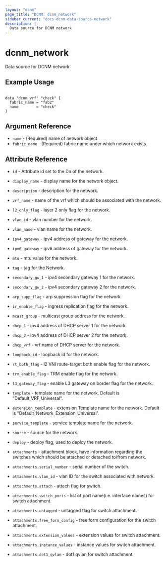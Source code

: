 ```yaml
---
layout: "dcnm"
page_title: "DCNM: dcnm_network"
sidebar_current: "docs-dcnm-data-source-network"
description: |-
  Data source for DCNM network
---
```


# dcnm_network #
Data source for DCNM network

## Example Usage ##

```hcl

data "dcnm_vrf" "check" {
  fabric_name = "fab2"
  name        = "check"
}

```


## Argument Reference ##

* `name` - (Required) name of network object.
* `fabric_name` - (Required) fabric name under which network exists.


## Attribute Reference

* `id` - Attribute id set to the Dn of the network.
* `display_name` -  display name for the network object.
* `description` -  description for the network.
* `vrf_name` -  name of the vrf which should be associated with the network.
* `l2_only_flag` -  layer 2 only flag for the network. 
* `vlan_id` -  vlan number for the network.
* `vlan_name` -  vlan name for the network.
* `ipv4_gateway` -  ipv4 address of gateway for the network.
* `ipv6_gateway` -  ipv6 address of gateway for the network.
* `mtu` -  mtu value for the network.
* `tag` -  tag for the Network.
* `secondary_gw_1` -  ipv4 secondary gateway 1 for the network.
* `secondary_gw_2` -  ipv4 secondary gateway 2 for the network.
* `arp_supp_flag` -  arp suppression flag for the network.
* `ir_enable_flag` -  ingress replication flag for the network.
* `mcast_group` -  multicast group address for the network.
* `dhcp_1` -  ipv4 address of DHCP server 1 for the network.
* `dhcp_2` -  ipv4 address of DHCP server 2 for the network.
* `dhcp_vrf` -  vrf name of DHCP server for the network.
* `loopback_id` -  loopback id for the network.
* `rt_both_flag` -  l2 VNI route-target both enable flag for the network.
* `trm_enable_flag` -  TRM enable flag for the network.
* `l3_gateway_flag` -  enable L3 gateway on border flag for the network. 
* `template` -  template name for the network. Default is "Default_VRF_Universal".
* `extension_template` -  extension Template name for the network. Default is "Default_Network_Extension_Universal".
* `service_template` -  service template name for the network.
* `source` -  source for the network.

* `deploy` - deploy flag, used to deploy the network.

* `attachments` - attachment block, have information regarding the switches which should be attached or detached to/from network.
* `attachments.serial_number` - serial number of the switch.
* `attachments.vlan_id` - vlan ID for the switch associated with network.
* `attachments.attach` - attach flag for switch.
* `attachments.switch_ports` - list of port name(i.e. interface names) for switch attachment.
* `attachments.untagged` -  untagged flag for switch attachment.
* `attachments.free_form_config` -  free form configuration for the switch attachment.
* `attachments.extension_values` -  extension values for switch attachment.
* `attachments.instance_values` -  instance values for switch attachment.
* `attachments.dot1_qvlan` -  dot1 qvlan for switch attachment.